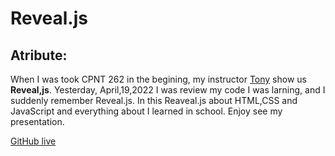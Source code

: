 # Reveal.js

## Atribute:

 When I was took CPNT 262 in the begining, my instructor [Tony](https://github.com/acidtone) show us **Reveal,js**. Yesterday, April,19,2022 I was review my code I was larning, and I suddenly remember Reveal.js. In this Reaveal.js about HTML,CSS and JavaScript and everything about I learned in school. Enjoy see my presentation.

[GitHub live](https://hyeju1996.github.io/reveal/)
